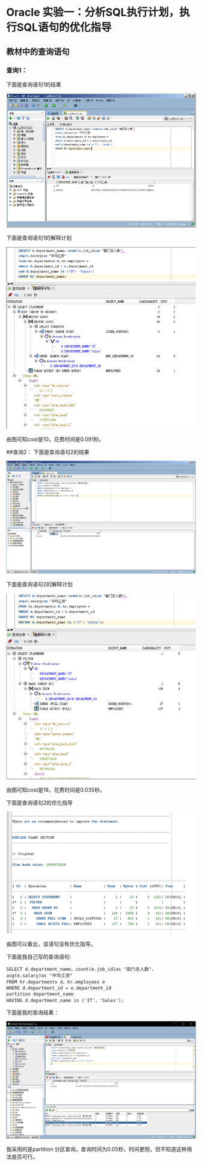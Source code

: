 # Oracle 实验一：分析SQL执行计划，执行SQL语句的优化指导
## 教材中的查询语句
### 查询1：
下面是查询语句1的结果

![blockchain](https://github.com/15283565516/Oracle/blob/master/test1/t1j.jpg)





下面是查询语句1的解释计划

![blockchain](https://github.com/15283565516/Oracle/blob/master/test1/t1.png)

由图可知cost是10，花费时间是0.091秒。






##查询2：
下面是查询语句2的结果

![blockchain](https://github.com/15283565516/Oracle/blob/master/test1/t2j.jpg)





下面是查询语句2的解释计划

![blockchain](https://github.com/15283565516/Oracle/blob/master/test1/t2f.png)

由图可知cost是18，花费时间是0.035秒。





下面是查询语句2的优化指导

![blockchain](https://github.com/15283565516/Oracle/blob/master/test1/t2y.png)

由图可以看出，该语句没有优化指导。






下面是我自己写的查询语句:
```
SELECT d.department_name，count(e.job_id)as "部门总人数"，
avg(e.salary)as "平均工资"
FROM hr.departments d，hr.employees e
WHERE d.department_id = e.department_id
partition department_name
HAVING d.department_name in ('IT'，'Sales');
```





下面是我的查询结果：

![blockchain](https://github.com/15283565516/Oracle/blob/master/test1/t3j.jpg)

我采用的是partition 分区查询，查询时间为0.05秒，时间更短，但不知道这种用法是否可行。



